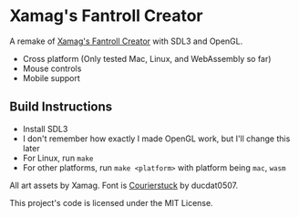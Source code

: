# Xamag's Fantroll Creator

A remake of [Xamag's Fantroll Creator](https://xamag.itch.io/fantroll-creator) with SDL3 and OpenGL.
* Cross platform (Only tested Mac, Linux, and WebAssembly so far)
* Mouse controls
* Mobile support

## Build Instructions
* Install SDL3
* I don't remember how exactly I made OpenGL work, but I'll change this later
* For Linux, run `make`
* For other platforms, run `make <platform>` with platform being `mac`, `wasm`

All art assets by Xamag.
Font is [Courierstuck](https://fontstruct.com/fontstructions/show/1880599/courierstuck) by ducdat0507.

This project's code is licensed under the MIT License.